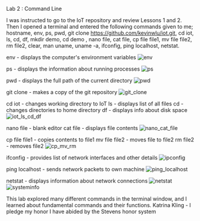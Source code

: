 Lab 2 : Command Line 

I was instructed to go to the IoT repository and review Lessons 1 and 2. Then I opened a terminal and entered the following commands given to me; hostname, env, ps, pwd, git clone https://github.com/kevinwlu/iot.git, cd iot, ls, cd, df, mkdir demo, cd demo , nano file, cat file, cp file file1, mv file file2, rm file2, clear, man uname, uname -a, ifconfig, ping localhost, netstat. 

env - displays the computer's environment variables 
![env](https://github.com/user-attachments/assets/1cdac758-0e99-4267-a0d6-d35b4ee25958)

ps - displays the information about running processes 
![ps](https://github.com/user-attachments/assets/42d38e15-1ab1-482e-b0d1-4bf3b0c70714)

pwd - displays the full path of the current directory 
![pwd](https://github.com/user-attachments/assets/798ee2d8-220c-4c30-9464-31be04346567)

git clone - makes a copy of the git repository 
![git_clone](https://github.com/user-attachments/assets/f57a8f46-d3a7-46da-8c42-287cb9740835)

cd iot - changes working directory to IoT 
ls - displays list of all files 
cd - changes directories to home directory 
df - displays info about disk space 
![iot_ls_cd_df](https://github.com/user-attachments/assets/9266ee5b-ac13-47dd-a387-fb3c711b9475)

nano file - blank editor 
cat file - displays file contents 
![nano_cat_file](https://github.com/user-attachments/assets/bee1a6fc-5c3e-47b9-99d0-4e7abbcc021c)

cp file file1 - copies contents to file1 
mv file file2 - moves file to file2 
rm file2 - removes file2 
![cp_mv_rm](https://github.com/user-attachments/assets/1dfffa0a-c2ff-444d-91e3-8ef5f7d5207c)

ifconfig - provides list of network interfaces and other details 
![ipconfig](https://github.com/user-attachments/assets/1cf767ef-e96c-4f3b-babe-d221488c7275)

ping localhost - sends network packets to own machine 
![ping_localhost](https://github.com/user-attachments/assets/109e4ba3-f1b8-4fc5-9768-ef7df4adf53c)

netstat - displays information about network connections 
![netstat](https://github.com/user-attachments/assets/88b3bdb9-2a30-4eb0-82ad-8f6da5e05756)
![systeminfo](https://github.com/user-attachments/assets/3006cbfe-bbbb-4f71-937c-701d01ea4bfc)

This lab explored many different commands in the terminal window, and I learned about fundamental commands and their functions. 
Katrina Kling - I pledge my honor I have abided by the Stevens honor system 
